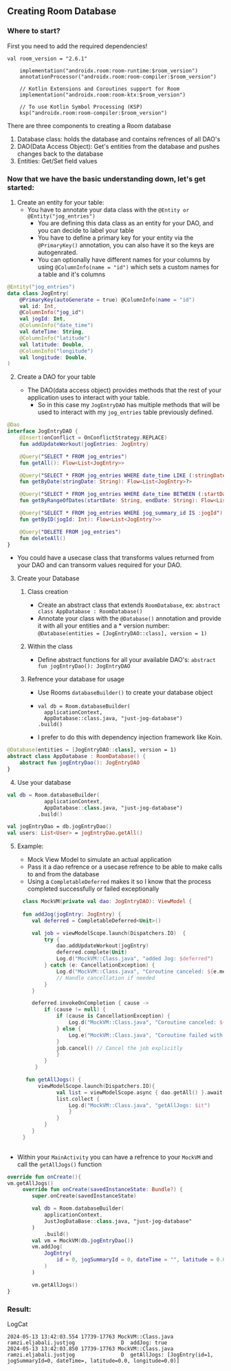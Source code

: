 ## Creating Room Database

### Where to start?

First you need to add the required dependencies!

```
val room_version = "2.6.1"

    implementation("androidx.room:room-runtime:$room_version")
    annotationProcessor("androidx.room:room-compiler:$room_version")

    // Kotlin Extensions and Coroutines support for Room
    implementation("androidx.room:room-ktx:$room_version")

    // To use Kotlin Symbol Processing (KSP)
    ksp("androidx.room:room-compiler:$room_version")

```

There are three components to creating a Room database

1. Database class: holds the database and contains refrences of all DAO's
2. DAO(Data Access Object): Get's entities from the database and pushes changes back to the database
3. Entities: Get/Set field values

### Now that we have the basic understanding down, let's get started:

1. Create an entity for your table:
    * You have to annotate your data class with the `@Entity or @Entity("jog_entries")`
        * You are defining this data class as an entity for your DAO, and you can decide to label your table
        * You have to define a primary key for your entity via the `@PrimaryKey()` annotation, you can also have it so the keys are autogenrated.
        * You can optionally have different names for your columns by using `@ColumnInfo(name = "id")` which sets a custom names for a table and it's columns
           
```kotlin
@Entity("jog_entries")
data class JogEntry(
    @PrimaryKey(autoGenerate = true) @ColumnInfo(name = "id")
    val id: Int,
    @ColumnInfo("jog_id")
    val jogId: Int,
    @ColumnInfo("date_time")
    val dateTime: String,
    @ColumnInfo("latitude")
    val latitude: Double,
    @ColumnInfo("longitude")
    val longitude: Double,
)
```

2. Create a DAO for your table

    * The DAO(data access object) provides methods that the rest of your application uses to interact with your table.
        * So in this case my `JogEntryDAO` has multiple methods that will be used to interact with my `jog_entries` table previously defined.
     
```kotlin
@Dao
interface JogEntryDAO {
    @Insert(onConflict = OnConflictStrategy.REPLACE)
    fun addUpdateWorkout(jogEntries: JogEntry)

    @Query("SELECT * FROM jog_entries")
    fun getAll(): Flow<List<JogEntry>>

    @Query("SELECT * FROM jog_entries WHERE date_time LIKE (:stringDate)")
    fun getByDate(stringDate: String): Flow<List<JogEntry>?>

    @Query("SELECT * FROM jog_entries WHERE date_time BETWEEN (:startDate) AND (:endDate)")
    fun getByRangeOfDates(startDate: String, endDate: String): Flow<List<JogEntry>>

    @Query("SELECT * FROM jog_entries WHERE jog_summary_id IS :jogId")
    fun getByID(jogId: Int): Flow<List<JogEntry?>>

    @Query("DELETE FROM jog_entries")
    fun deleteAll()
}
```

* You could have a usecase class that transforms values returned from your DAO and can transorm values required for your DAO.

3. Create your Database

    1. Class creation
        * Create an abstract class that extends `RoomDatabase`, ex: `abstract class AppDatabase : RoomDatabase()`
        * Annotate your class with the `@Database()` annotation and provide it with all your entities and a * version number: `@Database(entities = [JogEntryDAO::class], version = 1)`
    
    2. Within the class
        * Define abstract functions for all your available DAO's: `abstract fun jogEntryDao(): JogEntryDAO`
    
    3. Refrence your database for usage
        * Use Rooms `databaseBuilder()` to create your database object
        * ```
          val db = Room.databaseBuilder(
            applicationContext,
            AppDatabase::class.java, "just-jog-database")
          .build()
          ```
        * I prefer to do this with dependency injection framework like Koin.

```kotlin
@Database(entities = [JogEntryDAO::class], version = 1)
abstract class AppDatabase : RoomDatabase() {
    abstract fun jogEntryDao(): JogEntryDAO
}
```

4. Use your database

```kotlin
val db = Room.databaseBuilder(
            applicationContext,
            AppDatabase::class.java, "just-jog-database")
          .build()

val jogEntryDao = db.jogEntryDao()
val users: List<User> = jogEntryDao.getAll()

```

5. Example:

   * Mock View Model to simulate an actual application
   * Pass it a dao refrence or a usecase refrence to be able to make calls to and from the database
   * Using a `CompletableDeferred` makes it so I know that the process completed successfully or failed exceptionally

```kotlin
     class MockVM(private val dao: JogEntryDAO): ViewModel {
   
     fun addJog(jogEntry: JogEntry) {
        val deferred = CompletableDeferred<Unit>()

        val job = viewModelScope.launch(Dispatchers.IO)  {
            try {
                dao.addUpdateWorkout(jogEntry)
                deferred.complete(Unit)
                Log.d("MockVM::Class.java", "added Jog: $deferred")
            } catch (e: CancellationException) {
                Log.d("MockVM::Class.java", "Coroutine canceled: ${e.message}")
                // Handle cancellation if needed
            }
        }

        deferred.invokeOnCompletion { cause ->
            if (cause != null) {
                if (cause is CancellationException) {
                    Log.d("MockVM::Class.java", "Coroutine canceled: ${cause.message}")
                } else {
                    Log.e("MockVM::Class.java", "Coroutine failed with: $cause")
                }
                job.cancel() // Cancel the job explicitly
                }
            }
         }

      fun getAllJogs() {
          viewModelScope.launch(Dispatchers.IO){ 
                val list = viewModelScope.async { dao.getAll() }.await()
                list.collect {
                    Log.d("MockVM::Class.java", "getAllJogs: $it")
                    }
                }
            }
        }
     }
   
```

* Within your `MainActivity` you can have a refrence to your `MockVM` and call the `getAllJogs()` function
   
```kotlin
override fun onCreate(){
vm.getAllJogs()
     override fun onCreate(savedInstanceState: Bundle?) {
        super.onCreate(savedInstanceState)

        val db = Room.databaseBuilder(
            applicationContext,
            JustJogDataBase::class.java, "just-jog-database"
        )
            .build()
        val vm = MockVM(db.jogEntryDao())
        vm.addJog(
            JogEntry(
                id = 0, jogSummaryId = 0, dateTime = "", latitude = 0.0, longitude = 0.0
            )
        )

        vm.getAllJogs()
}
```
  

### Result:

LogCat
```
2024-05-13 13:42:03.554 17739-17763 MockVM::Class.java      ramzi.eljabali.justjog               D  addJog: true
2024-05-13 13:42:03.850 17739-17763 MockVM::Class.java      ramzi.eljabali.justjog               D  getAllJogs: [JogEntry(id=1, jogSummaryId=0, dateTime=, latitude=0.0, longitude=0.0)]
```

